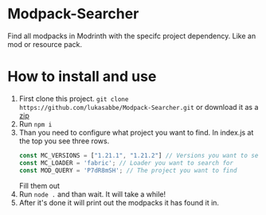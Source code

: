 # Modpack-Searcher

Find all modpacks in Modrinth with the specifc project dependency. Like an mod or resource pack.

# How to install and use

1. First clone this project. `git clone https://github.com/lukasabbe/Modpack-Searcher.git` or download it as a [zip](https://github.com/lukasabbe/Modpack-Searcher/archive/refs/heads/main.zip) 
2. Run `npm i`
3. Than you need to configure what project you want to find. In index.js at the top you see three rows.
    ```js
    const MC_VERSIONS = ["1.21.1", "1.21.2"] // Versions you want to search for
    const MC_LOADER = 'fabric'; // Loader you want to search for
    const MOD_QUERY = 'P7dR8mSH'; // The project you want to find
    ```
    Fill them out
4. Run `node .` and than wait. It will take a while!
5. After it's done it will print out the modpacks it has found it in.